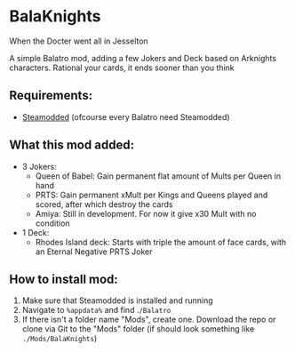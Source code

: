 # BalaKnights

When the Docter went all in Jesselton

A simple Balatro mod, adding a few Jokers and Deck based on Arknights characters. Rational your cards, it ends sooner than you think

## Requirements:
- [Steamodded](https://github.com/Steamodded/smods) (ofcourse every Balatro need Steamodded)

## What this mod added:
- 3 Jokers:
  + Queen of Babel: Gain permanent flat amount of Mults per Queen in hand
  + PRTS: Gain permanent xMult per Kings and Queens played and scored, after which destroy the cards
  + Amiya: Still in development. For now it give x30 Mult with no condition
- 1 Deck:
  + Rhodes Island deck: Starts with triple the amount of face cards, with an Eternal Negative PRTS Joker

## How to install mod:
1. Make sure that Steamodded is installed and running
2. Navigate to `%appdata%` and find .`/Balatro `
3. If there isn't a folder name "Mods", create one. Download the repo or clone via Git to the "Mods" folder (if should look something like `./Mods/BalaKnights`)
